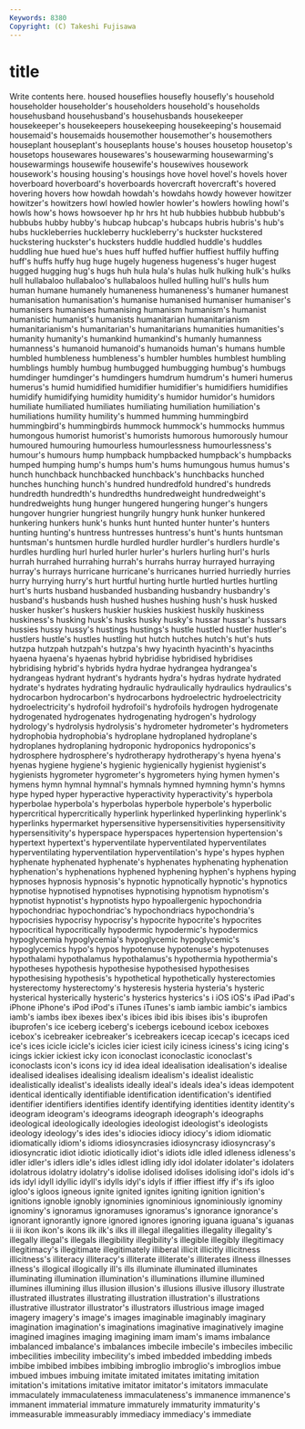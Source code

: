```yaml
---
Keywords: 8380 
Copyright: (C) Takeshi Fujisawa
---
```


# title

Write contents here.
housed houseflies housefly
housefly's household householder householder's householders household's households househusband househusband's househusbands
housekeeper housekeeper's housekeepers housekeeping housekeeping's housemaid housemaid's housemaids housemother housemother's
housemothers houseplant houseplant's houseplants house's houses housetop housetop's housetops housewares
housewares's housewarming housewarming's housewarmings housewife housewife's housewives housework housework's housing
housing's housings hove hovel hovel's hovels hover hoverboard hoverboard's hoverboards
hovercraft hovercraft's hovered hovering hovers how howdah howdah's howdahs howdy
however howitzer howitzer's howitzers howl howled howler howler's howlers howling
howl's howls how's hows howsoever hp hr hrs ht hub
hubbies hubbub hubbub's hubbubs hubby hubby's hubcap hubcap's hubcaps hubris
hubris's hub's hubs huckleberries huckleberry huckleberry's huckster huckstered huckstering huckster's
hucksters huddle huddled huddle's huddles huddling hue hued hue's hues
huff huffed huffier huffiest huffily huffing huff's huffs huffy hug
huge hugely hugeness hugeness's huger hugest hugged hugging hug's hugs
huh hula hula's hulas hulk hulking hulk's hulks hull hullabaloo
hullabaloo's hullabaloos hulled hulling hull's hulls hum human humane humanely
humaneness humaneness's humaner humanest humanisation humanisation's humanise humanised humaniser humaniser's
humanisers humanises humanising humanism humanism's humanist humanistic humanist's humanists humanitarian
humanitarianism humanitarianism's humanitarian's humanitarians humanities humanities's humanity humanity's humankind humankind's
humanly humanness humanness's humanoid humanoid's humanoids human's humans humble humbled
humbleness humbleness's humbler humbles humblest humbling humblings humbly humbug humbugged
humbugging humbug's humbugs humdinger humdinger's humdingers humdrum humdrum's humeri humerus
humerus's humid humidified humidifier humidifier's humidifiers humidifies humidify humidifying humidity
humidity's humidor humidor's humidors humiliate humiliated humiliates humiliating humiliation humiliation's
humiliations humility humility's hummed humming hummingbird hummingbird's hummingbirds hummock hummock's
hummocks hummus humongous humorist humorist's humorists humorous humorously humour humoured
humouring humourless humourlessness humourlessness's humour's humours hump humpback humpbacked humpback's
humpbacks humped humping hump's humps hum's hums humungous humus humus's
hunch hunchback hunchbacked hunchback's hunchbacks hunched hunches hunching hunch's hundred
hundredfold hundred's hundreds hundredth hundredth's hundredths hundredweight hundredweight's hundredweights hung
hunger hungered hungering hunger's hungers hungover hungrier hungriest hungrily hungry
hunk hunker hunkered hunkering hunkers hunk's hunks hunt hunted hunter
hunter's hunters hunting hunting's huntress huntresses huntress's hunt's hunts huntsman
huntsman's huntsmen hurdle hurdled hurdler hurdler's hurdlers hurdle's hurdles hurdling
hurl hurled hurler hurler's hurlers hurling hurl's hurls hurrah hurrahed
hurrahing hurrah's hurrahs hurray hurrayed hurraying hurray's hurrays hurricane hurricane's
hurricanes hurried hurriedly hurries hurry hurrying hurry's hurt hurtful hurting
hurtle hurtled hurtles hurtling hurt's hurts husband husbanded husbanding husbandry
husbandry's husband's husbands hush hushed hushes hushing hush's husk husked
husker husker's huskers huskier huskies huskiest huskily huskiness huskiness's husking
husk's husks husky husky's hussar hussar's hussars hussies hussy hussy's
hustings hustings's hustle hustled hustler hustler's hustlers hustle's hustles hustling
hut hutch hutches hutch's hut's huts hutzpa hutzpah hutzpah's hutzpa's
hwy hyacinth hyacinth's hyacinths hyaena hyaena's hyaenas hybrid hybridise hybridised
hybridises hybridising hybrid's hybrids hydra hydrae hydrangea hydrangea's hydrangeas hydrant
hydrant's hydrants hydra's hydras hydrate hydrated hydrate's hydrates hydrating hydraulic
hydraulically hydraulics hydraulics's hydrocarbon hydrocarbon's hydrocarbons hydroelectric hydroelectricity hydroelectricity's hydrofoil
hydrofoil's hydrofoils hydrogen hydrogenate hydrogenated hydrogenates hydrogenating hydrogen's hydrology hydrology's
hydrolysis hydrolysis's hydrometer hydrometer's hydrometers hydrophobia hydrophobia's hydroplane hydroplaned hydroplane's
hydroplanes hydroplaning hydroponic hydroponics hydroponics's hydrosphere hydrosphere's hydrotherapy hydrotherapy's hyena
hyena's hyenas hygiene hygiene's hygienic hygienically hygienist hygienist's hygienists hygrometer
hygrometer's hygrometers hying hymen hymen's hymens hymn hymnal hymnal's hymnals
hymned hymning hymn's hymns hype hyped hyper hyperactive hyperactivity hyperactivity's
hyperbola hyperbolae hyperbola's hyperbolas hyperbole hyperbole's hyperbolic hypercritical hypercritically hyperlink
hyperlinked hyperlinking hyperlink's hyperlinks hypermarket hypersensitive hypersensitivities hypersensitivity hypersensitivity's hyperspace
hyperspaces hypertension hypertension's hypertext hypertext's hyperventilate hyperventilated hyperventilates hyperventilating hyperventilation
hyperventilation's hype's hypes hyphen hyphenate hyphenated hyphenate's hyphenates hyphenating hyphenation
hyphenation's hyphenations hyphened hyphening hyphen's hyphens hyping hypnoses hypnosis hypnosis's
hypnotic hypnotically hypnotic's hypnotics hypnotise hypnotised hypnotises hypnotising hypnotism hypnotism's
hypnotist hypnotist's hypnotists hypo hypoallergenic hypochondria hypochondriac hypochondriac's hypochondriacs hypochondria's
hypocrisies hypocrisy hypocrisy's hypocrite hypocrite's hypocrites hypocritical hypocritically hypodermic hypodermic's
hypodermics hypoglycemia hypoglycemia's hypoglycemic hypoglycemic's hypoglycemics hypo's hypos hypotenuse hypotenuse's
hypotenuses hypothalami hypothalamus hypothalamus's hypothermia hypothermia's hypotheses hypothesis hypothesise hypothesised
hypothesises hypothesising hypothesis's hypothetical hypothetically hysterectomies hysterectomy hysterectomy's hysteresis hysteria
hysteria's hysteric hysterical hysterically hysteric's hysterics hysterics's i iOS iOS's
iPad iPad's iPhone iPhone's iPod iPod's iTunes iTunes's iamb iambic
iambic's iambics iamb's iambs ibex ibexes ibex's ibices ibid ibis
ibises ibis's ibuprofen ibuprofen's ice iceberg iceberg's icebergs icebound icebox
iceboxes icebox's icebreaker icebreaker's icebreakers icecap icecap's icecaps iced ice's
ices icicle icicle's icicles icier iciest icily iciness iciness's icing
icing's icings ickier ickiest icky icon iconoclast iconoclastic iconoclast's iconoclasts
icon's icons icy id idea ideal idealisation idealisation's idealise idealised
idealises idealising idealism idealism's idealist idealistic idealistically idealist's idealists ideally
ideal's ideals idea's ideas idempotent identical identically identifiable identification identification's
identified identifier identifiers identifies identify identifying identities identity identity's ideogram
ideogram's ideograms ideograph ideograph's ideographs ideological ideologically ideologies ideologist ideologist's
ideologists ideology ideology's ides ides's idiocies idiocy idiocy's idiom idiomatic
idiomatically idiom's idioms idiosyncrasies idiosyncrasy idiosyncrasy's idiosyncratic idiot idiotic idiotically
idiot's idiots idle idled idleness idleness's idler idler's idlers idle's
idles idlest idling idly idol idolater idolater's idolaters idolatrous idolatry
idolatry's idolise idolised idolises idolising idol's idols id's ids idyl
idyll idyllic idyll's idylls idyl's idyls if iffier iffiest iffy
if's ifs igloo igloo's igloos igneous ignite ignited ignites igniting
ignition ignition's ignitions ignoble ignobly ignominies ignominious ignominiously ignominy ignominy's
ignoramus ignoramuses ignoramus's ignorance ignorance's ignorant ignorantly ignore ignored ignores
ignoring iguana iguana's iguanas ii iii ikon ikon's ikons ilk
ilk's ilks ill illegal illegalities illegality illegality's illegally illegal's illegals
illegibility illegibility's illegible illegibly illegitimacy illegitimacy's illegitimate illegitimately illiberal illicit
illicitly illicitness illicitness's illiteracy illiteracy's illiterate illiterate's illiterates illness illnesses
illness's illogical illogically ill's ills illuminate illuminated illuminates illuminating illumination
illumination's illuminations illumine illumined illumines illumining illus illusion illusion's illusions
illusive illusory illustrate illustrated illustrates illustrating illustration illustration's illustrations illustrative
illustrator illustrator's illustrators illustrious image imaged imagery imagery's image's images
imaginable imaginably imaginary imagination imagination's imaginations imaginative imaginatively imagine imagined
imagines imaging imagining imam imam's imams imbalance imbalanced imbalance's imbalances
imbecile imbecile's imbeciles imbecilic imbecilities imbecility imbecility's imbed imbedded imbedding
imbeds imbibe imbibed imbibes imbibing imbroglio imbroglio's imbroglios imbue imbued
imbues imbuing imitate imitated imitates imitating imitation imitation's imitations imitative
imitator imitator's imitators immaculate immaculately immaculateness immaculateness's immanence immanence's immanent
immaterial immature immaturely immaturity immaturity's immeasurable immeasurably immediacy immediacy's immediate

